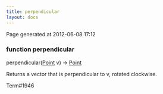 ```yaml
---
title: perpendicular
layout: docs
---
```


<div class="bottom_right_note">Page generated at 2012-06-08 17:12</div>
<h3><span class="minor">function</span> perpendicular</h3>

perpendicular(<a href="/docs/Point.html">Point</a> v) -> <a href="/docs/Point.html">Point</a>
<p>Returns a vector that is perpendicular to v, rotated clockwise.</p>

<p><span class="extra_minor">Term#1946</span></p>

